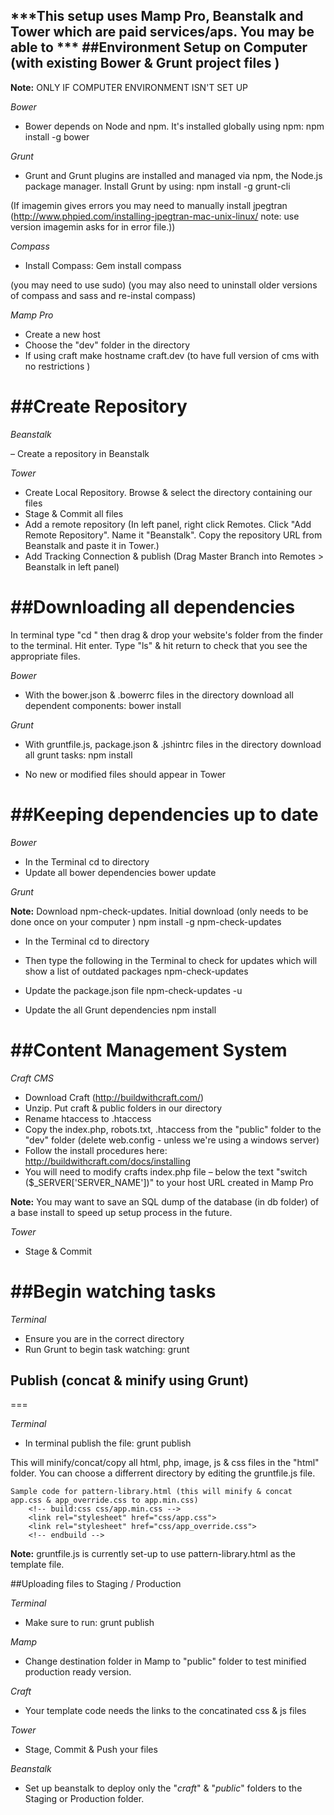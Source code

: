***This setup uses Mamp Pro, Beanstalk and Tower which are paid services/aps. You may be able to ***
##Environment Setup on Computer
(with existing Bower & Grunt project files )
---
**Note:** ONLY IF COMPUTER ENVIRONMENT ISN'T SET UP

*Bower*

- Bower depends on Node and npm. It's installed globally using npm:
npm install -g bower


*Grunt*

- Grunt and Grunt plugins are installed and managed via npm, the Node.js package manager. Install Grunt by using:
npm install -g grunt-cli 

(If imagemin gives errors you may need to manually install jpegtran (http://www.phpied.com/installing-jpegtran-mac-unix-linux/ note: use version imagemin asks for in error file.))


*Compass*

- Install Compass:
Gem install compass

(you may need to use sudo)
(you may also need to uninstall older versions of compass and sass and re-instal compass)


*Mamp Pro*

- Create a new host
- Choose the "dev" folder in the directory
- If using craft make hostname craft.dev (to have full version of cms with no restrictions )


##Create Repository
===

*Beanstalk*

– Create a repository in Beanstalk


*Tower*

- Create Local Repository. Browse & select the directory containing our files
- Stage & Commit all files
- Add a remote repository (In left panel, right click Remotes. Click "Add Remote Repository". Name it "Beanstalk". Copy the repository URL from Beanstalk and paste it in Tower.)
- Add Tracking Connection & publish (Drag Master Branch into Remotes > Beanstalk in left panel)


##Downloading all dependencies
====

In terminal type "cd " then drag & drop your website's folder from the finder to the terminal. Hit enter. Type "ls" & hit return to check that you see the appropriate files. 

*Bower*

- With the bower.json & .bowerrc files in the directory download all dependent components:
bower install


*Grunt*
- With gruntfile.js, package.json & .jshintrc files in the directory download all grunt tasks:
npm install

* No new or modified files should appear in Tower


##Keeping dependencies up to date
===

*Bower*

- In the Terminal cd to directory
- Update all bower dependencies
bower update

*Grunt*

**Note:** Download npm-check-updates. Initial download (only needs to be done once on your computer )
npm install -g npm-check-updates

- In the Terminal cd to directory
- Then type the following in the Terminal to check for updates which will show a list of outdated packages
npm-check-updates

- Update the package.json file
npm-check-updates -u

- Update the all Grunt dependencies
npm install


##Content Management System
===

*Craft CMS*

- Download Craft (http://buildwithcraft.com/)
- Unzip. Put craft & public folders in our directory
- Rename htaccess to .htaccess
- Copy the index.php, robots.txt, .htaccess from the "public" folder to the "dev" folder (delete web.config - unless we're using a windows server)
- Follow the install procedures here: http://buildwithcraft.com/docs/installing
- You will need to modify crafts index.php file – below the text "switch ($_SERVER['SERVER_NAME'])" to your host URL created in Mamp Pro


**Note:** You may want to save an SQL dump of the database (in db folder) of a base install to speed up setup process in the future.

*Tower*

- Stage & Commit


##Begin watching tasks
===


*Terminal*

- Ensure you are in the correct directory
- Run Grunt to begin task watching:
grunt


## Publish (concat & minify using Grunt)
===

*Terminal*

- In terminal publish the file:
grunt publish

This will minify/concat/copy all html, php, image, js & css files in the "html" folder. You can choose a differrent directory by editing the gruntfile.js file.

```
Sample code for pattern-library.html (this will minify & concat app.css & app_override.css to app.min.css)
    <!-- build:css css/app.min.css -->
    <link rel="stylesheet" href="css/app.css">
    <link rel="stylesheet" href="css/app_override.css">
    <!-- endbuild -->
```

**Note:** gruntfile.js is currently set-up to use pattern-library.html as the template file. 

##Uploading files to Staging / Production


*Terminal*

- Make sure to run:
grunt publish


*Mamp*

- Change destination folder in Mamp to "public" folder to test minified production ready version.


*Craft*

- Your template code needs the links to the concatinated css & js files


*Tower*

- Stage, Commit & Push your files


*Beanstalk*

- Set up beanstalk to deploy only the "*craft*" & "*public*" folders to the Staging or Production folder.




